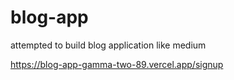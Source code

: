 # blog-app
attempted to build blog application like medium 

https://blog-app-gamma-two-89.vercel.app/signup
